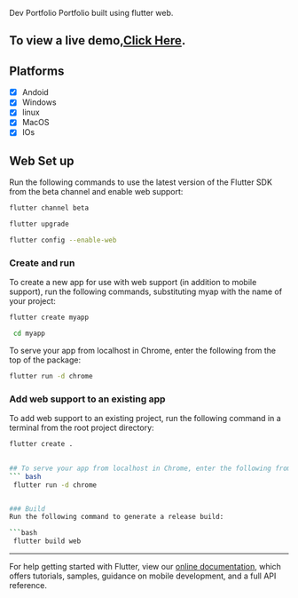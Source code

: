Dev Portfolio
Portfolio built using flutter web.

## To view a live demo,[Click Here](https://sakshi-saxena-portfolio.netlify.app/#/).


##  Platforms

-  [X] Andoid
-  [X] Windows
-  [X] linux
-  [X] MacOS
-  [X] IOs

## Web Set up
  Run the following commands to use the latest version of the Flutter SDK from the beta channel and enable web support:

```bash
flutter channel beta
```
```bash
flutter upgrade
```
```bash
flutter config --enable-web
```

### Create and run
  To create a new app for use with web support (in addition to mobile support), run the following commands, substituting myap   with the name of your project:

```bash
flutter create myapp
```
```bash
 cd myapp
 ```
To serve your app from localhost in Chrome, enter the following from the top of the package:

```bash
flutter run -d chrome
```

### Add web support to an existing app
To add web support to an existing project, run the following command in a terminal from the root project directory:
``` bash
flutter create .

 
## To serve your app from localhost in Chrome, enter the following from the top of the package:
``` bash
 flutter run -d chrome


### Build
Run the following command to generate a release build:

```bash
 flutter build web
 ```
 
***


For help getting started with Flutter, view our
[online documentation](https://flutter.dev/docs), which offers tutorials,
samples, guidance on mobile development, and a full API reference.

